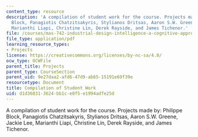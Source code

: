 ```yaml
---
content_type: resource
description: 'A compilation of student work for the course. Projects made by: Philippe
  Block, Panagiotis Chatzitsakyris, Stylianos Dritsas, Aaron S.W. Greene, Jackie Lee,
  Marianthi Liapi, Christine Lin, Derek Rayside, and James Tichenor.'
file: /courses/mas-742-industrial-design-intelligence-a-cognitive-approach-to-engineering-fall-2003/d1d368313624bb1ce0f5e1994adfe25d_projects.pdf
file_type: application/pdf
learning_resource_types:
- Projects
license: https://creativecommons.org/licenses/by-nc-sa/4.0/
ocw_type: OCWFile
parent_title: Projects
parent_type: CourseSection
parent_uid: 9e27daa2-afd6-47d9-ab65-15191e69f39e
resourcetype: Document
title: Compilation of Student Work
uid: d1d36831-3624-bb1c-e0f5-e1994adfe25d
---
```

A compilation of student work for the course. Projects made by: Philippe Block, Panagiotis Chatzitsakyris, Stylianos Dritsas, Aaron S.W. Greene, Jackie Lee, Marianthi Liapi, Christine Lin, Derek Rayside, and James Tichenor.